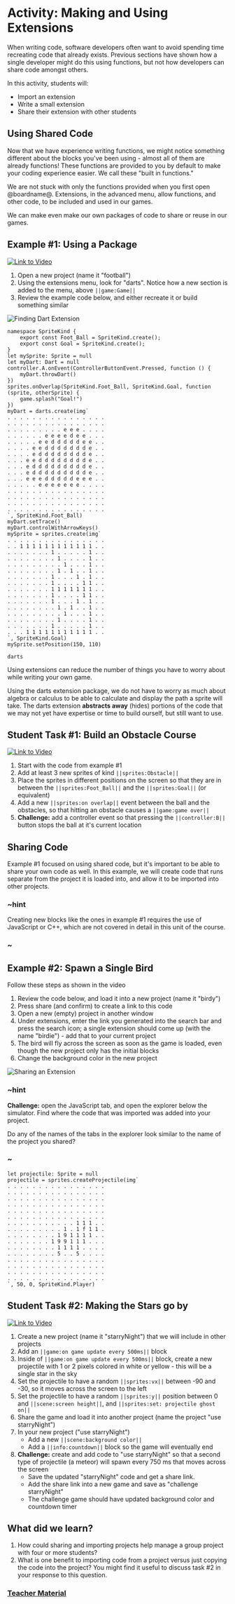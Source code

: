 # Activity: Making and Using Extensions

When writing code, software developers often want to avoid spending time recreating code that already exists. Previous sections have shown how a single developer might do this using functions, but not how developers can share code amongst others.

In this activity, students will:

* Import an extension
* Write a small extension
* Share their extension with other students

## Using Shared Code

Now that we have experience writing functions, we might notice something different about the blocks you've been using - almost all of them are already functions! These functions are provided to you by default to make your coding experience easier. We call these "built in functions."

We are not stuck with only the functions provided when you first open @boardname@. Extensions, in the advanced menu, allow functions, and other code, to be included and used in our games. 

We can make even make our own packages of code to share or reuse in our games.

## Example #1: Using a Package

[![Link to Video](/static/thumbnail_play_video.png)](https://youtu.be/VVjxMS29jjU)

1. Open a new project (name it "football")
2. Using the extensions menu, look for "darts". Notice how a new section is added to the menu, above ``||game:Game||``
3. Review the example code below, and either recreate it or build something similar

![Finding Dart Extension](/static/courses/csintro2/functions/finding-darts.gif)

```blocks
namespace SpriteKind {
    export const Foot_Ball = SpriteKind.create();
    export const Goal = SpriteKind.create();
}
let mySprite: Sprite = null
let myDart: Dart = null
controller.A.onEvent(ControllerButtonEvent.Pressed, function () {
    myDart.throwDart()
})
sprites.onOverlap(SpriteKind.Foot_Ball, SpriteKind.Goal, function (sprite, otherSprite) {
    game.splash("Goal!")
})
myDart = darts.create(img`
. . . . . . . . . . . . . . . . 
. . . . . . . . . . . . . . . . 
. . . . . . . . . e e e . . . . 
. . . . . . e e e e d e e . . . 
. . . . . e e d d d d d e e . . 
. . . . e e d d d d d d d e . . 
. . . . e d d d d d d d d e . . 
. . . e e d d d d d d d d e . . 
. . . e d d d d d d d d d e . . 
. . . e d d d d d d d d d e . . 
. . . e e e d d d d d e e e . . 
. . . . . e e e e e e e . . . . 
. . . . . . . . . . . . . . . . 
. . . . . . . . . . . . . . . . 
. . . . . . . . . . . . . . . . 
. . . . . . . . . . . . . . . . 
`, SpriteKind.Foot_Ball)
myDart.setTrace()
myDart.controlWithArrowKeys()
mySprite = sprites.create(img`
. . . . . . . . . . . . . . . . 
. . 1 1 1 1 1 1 1 1 1 1 1 1 . . 
. . . . . . . 1 . . . . . 1 . . 
. . . . . . . . 1 . . . . 1 . . 
. . . . . . . . . 1 . . . 1 . . 
. . . . . . . . 1 . 1 . . 1 . . 
. . . . . . . 1 . . . 1 . 1 . . 
. . . . . . . 1 . . . . 1 1 . . 
. . . . . . . 1 1 1 1 1 1 1 . . 
. . . . . . . 1 . . . . 1 1 . . 
. . . . . . . 1 . . . 1 . 1 . . 
. . . . . . . . 1 . 1 . . 1 . . 
. . . . . . . . . 1 . . . 1 . . 
. . . . . . . . 1 . . . . 1 . . 
. . . . . . . 1 . . . . . 1 . . 
. . . 1 1 1 1 1 1 1 1 1 1 1 . . 
`, SpriteKind.Goal)
mySprite.setPosition(150, 110)
```

```package
darts
```

Using extensions can reduce the number of things you have to worry about while writing your own game.

Using the darts extension package, we do not have to worry as much about algebra or calculus to be able to calculate and display the path a sprite will take. The darts extension **abstracts away** (hides) portions of the code that we may not yet have expertise or time to build ourself, but still want to use.

## Student Task #1: Build an Obstacle Course

[![Link to Video](/static/thumbnail_play_video.png)](https://youtu.be/HmhCPIvfKe8)

1. Start with the code from example #1
2. Add at least 3 new sprites of kind ``||sprites:Obstacle||``
3. Place the sprites in different positions on the screen so that they are in between the ``||sprites:Foot_Ball||`` and the ``||sprites:Goal||`` (or equivalent)
4. Add a new ``||sprites:on overlap||`` event between the ball and the obstacles, so that hitting an obstacle causes a ``||game:game over||``
5. **Challenge:** add a controller event so that pressing the ``||controller:B||`` button stops the ball at it's current location

## Sharing Code

Example #1 focused on using shared code, but it's important to be able to share your own code as well. In this example, we will create code that runs separate from the project it is loaded into, and allow it to be imported into other projects.

### ~hint

Creating new blocks like the ones in example #1 requires the use of JavaScript or C++, which are not covered in detail in this unit of the course.

### ~

## Example #2: Spawn a Single Bird

Follow these steps as shown in the video

1. Review the code below, and load it into a new project (name it "birdy")
2. Press share (and confirm) to create a link to this code
3. Open a new (empty) project in another window
4. Under extensions, enter the link you generated into the search bar and press the search icon; a single extension should come up (with the name "birdie") - add that to your current project
5. The bird will fly across the screen as soon as the game is loaded, even though the new project only has the initial blocks
6. Change the background color in the new project

![Sharing an Extension](/static/courses/csintro2/functions/adding-shared-project.gif)

### ~hint

**Challenge:** open the JavaScript tab, and open the explorer below the simulator. Find where the code that was imported was added into your project.

Do any of the names of the tabs in the explorer look similar to the name of the project you shared?

### ~

```blocks
let projectile: Sprite = null
projectile = sprites.createProjectile(img`
. . . . . . . . . . . . . . . . 
. . . . . . . . . . . . . . . . 
. . . . . . . . . . . . . . . . 
. . . . . . . . . . . . . . . . 
. . . . . . . . . . . . . . . . 
. . . . . . . . . . . . . . . . 
. . . . . . . . . . . 1 1 1 . . 
. . . . . . . . . 1 . 1 f 1 1 . 
. . . . . . . . 1 9 1 1 1 1 . . 
. . . . . . . 1 9 9 1 1 1 . . . 
. . . . . . . . 1 1 1 1 . . . . 
. . . . . . . . 5 . . 5 . . . . 
. . . . . . . . . . . . . . . . 
. . . . . . . . . . . . . . . . 
. . . . . . . . . . . . . . . . 
. . . . . . . . . . . . . . . . 
`, 50, 0, SpriteKind.Player)
```

## Student Task #2: Making the Stars go by

[![Link to Video](/static/thumbnail_play_video.png)](https://youtu.be/kZNYHZSdhdY)

1. Create a new project (name it "starryNight") that we will include in other projects
2. Add an ``||game:on game update every 500ms||`` block
3. Inside of ``||game:on game update every 500ms||`` block, create a new projectile with 1 or 2 pixels colored in white or yellow - this will be a single star in the sky
4. Set the projectile to have a random ``||sprites:vx||`` between -90 and -30, so it moves across the screen to the left
5. Set the projectile to have a random ``||sprites:y||`` position between 0 and ``||scene:screen height||``, and ``||sprites:set: projectile ghost on||``
6. Share the game and load it into another project (name the project "use starryNight")
7. In your new project ("use starryNight")
    * Add a new ``||scene:background color||``
    * Add a ``||info:countdown||`` block so the game will eventually end
8. **Challenge:** create and add code to "use starryNight" so that a second type of projectile (a meteor) will spawn every 750 ms that moves across the screen
    * Save the updated "starryNight" code and get a share link.
    * Add the share link into a new game and save as "challenge starryNight" 
    * The challenge game should have updated background color and countdown timer

## What did we learn?

1. How could sharing and importing projects help manage a group project with four or more students?
2. What is one benefit to importing code from a project versus just copying the code into the project? You might find it useful to discuss task #2 in your response to this question.

### [Teacher Material](/courses/csintro2/about/teachers)
